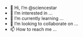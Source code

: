- 👋 Hi, I’m @sciencestar
- 👀 I’m interested in ...
- 🌱 I’m currently learning ...
- 💞️ I’m looking to collaborate on ...
- 📫 How to reach me ...

<!---
sciencestar/sciencestar is a ✨ special ✨ repository because its `README.md` (this file) appears on your GitHub profile.
You can click the Preview link to take a look at your changes.
--->

